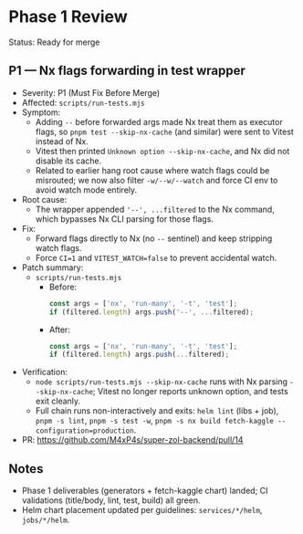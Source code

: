 # Phase 1 Review

Status: Ready for merge

## P1 — Nx flags forwarding in test wrapper

- Severity: P1 (Must Fix Before Merge)
- Affected: `scripts/run-tests.mjs`
- Symptom:
  - Adding `--` before forwarded args made Nx treat them as executor flags, so `pnpm test --skip-nx-cache` (and similar) were sent to Vitest instead of Nx.
  - Vitest then printed `Unknown option --skip-nx-cache`, and Nx did not disable its cache.
  - Related to earlier hang root cause where watch flags could be misrouted; we now also filter `-w/--w/--watch` and force CI env to avoid watch mode entirely.
- Root cause:
  - The wrapper appended `'--', ...filtered` to the Nx command, which bypasses Nx CLI parsing for those flags.
- Fix:
  - Forward flags directly to Nx (no `--` sentinel) and keep stripping watch flags.
  - Force `CI=1` and `VITEST_WATCH=false` to prevent accidental watch.
- Patch summary:
  - `scripts/run-tests.mjs`
    - Before:
      ```js
      const args = ['nx', 'run-many', '-t', 'test'];
      if (filtered.length) args.push('--', ...filtered);
      ```
    - After:
      ```js
      const args = ['nx', 'run-many', '-t', 'test'];
      if (filtered.length) args.push(...filtered);
      ```
- Verification:
  - `node scripts/run-tests.mjs --skip-nx-cache` runs with Nx parsing `--skip-nx-cache`; Vitest no longer reports unknown option, and tests exit cleanly.
  - Full chain runs non-interactively and exits: `helm lint` (libs + job), `pnpm -s lint`, `pnpm -s test -w`, `pnpm -s nx build fetch-kaggle --configuration=production`.
- PR: https://github.com/M4xP4s/super-zol-backend/pull/14

## Notes

- Phase 1 deliverables (generators + fetch-kaggle chart) landed; CI validations (title/body, lint, test, build) all green.
- Helm chart placement updated per guidelines: `services/*/helm`, `jobs/*/helm`.
